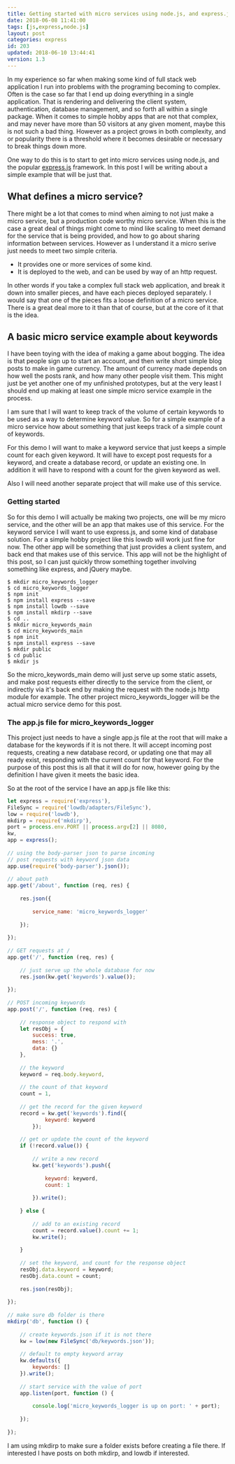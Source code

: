 ```yaml
---
title: Getting started with micro services using node.js, and express.js
date: 2018-06-08 11:41:00
tags: [js,express,node.js]
layout: post
categories: express
id: 203
updated: 2018-06-10 13:44:41
version: 1.3
---
```


In my experience so far when making some kind of full stack web application I run into problems with the programing becoming to complex. Often is the case so far that I end up doing everything in a single application. That is rendering and delivering the client system, authentication, database management, and so forth all within a single package. When it comes to simple hobby apps that are  not that complex, and may never have more than 50 visitors at any given moment, maybe this is not such a bad thing. However as a project grows in both complexity, and or popularity there is a threshold where it becomes desirable or necessary to break things down more. 

<!-- more -->

One way to do this is to start to get into micro services using node.js, and the popular [express.js](https://expressjs.com/) framework. In this post I will be writing about a simple example that will be just that.

## What defines a micro service?

There might be a lot that comes to mind when aiming to not just make a micro service, but a production code worthy micro service. When this is the case a great deal of things might come to mind like scaling to meet demand for the service that is being provided, and how to go about sharing information between services. However as I understand it a micro serive just needs to meet two simple criteria.

* It provides one or more services of some kind.
* It is deployed to the web, and can be used by way of an http request.

In other words if you take a complex full stack web application, and break it down into smaller pieces, and have each pieces deployed separately. I would say that one of the pieces fits a loose definition of a micro service. There is a great deal more to it than that of course, but at the core of it that is the idea.

## A basic micro service example about keywords

I have been toying with the idea of making a game about bogging. The idea is that people sign up to start an account, and then write short simple blog posts to make in game currency. The amount of currency made depends on how well the posts rank, and how many other people visit them. This might just be yet another one of my unfinished prototypes, but at the very least I should end up making at least one simple micro service example in the process.

I am sure that I will want to keep track of the volume of certain keywords to be used as a way to determine keyword value. So for a simple example of a micro service how about something that just keeps track of a simple count of keywords.

For this demo I will want to make a keyword service that just keeps a simple count for each given keyword. It will have to except post requests for a keyword, and create a database record, or update an existing one. In addition it will have to respond with a count for the given keyword as well.

Also I will need another separate project that will make use of this service.

### Getting started

So for this demo I will actually be making two projects, one will be my micro service, and the other will be an app that makes use of this service. For the keyword service I will want to use express.js, and some kind of database solution. For a simple hobby project like this lowdb will work just fine for now. The other app will be something that just provides a client system, and back end that makes use of this service. This app will not be the highlight of this post, so I can just quickly throw something together involving something like express, and jQuery maybe.

```
$ mkdir micro_keywords_logger
$ cd micro_keywords_logger
$ npm init
$ npm install express --save
$ npm install lowdb --save
$ npm install mkdirp --save
$ cd ..
$ mkdir micro_keywords_main
$ cd micro_keywords_main
$ npm init
$ npm install express --save
$ mkdir public
$ cd public
$ mkdir js
```

So the micro_keywords_main demo will just serve up some static assets, and make post requests either directly to the service from the client, or indirectly via it's back end by making the request with the node.js http module for example. The other project micro_keywords_logger will be the actual micro service demo for this post.

### The app.js file for micro_keywords_logger

This project just needs to have a single app.js file at the root that will make a database for the keywords if it is not there. It will accept incoming post requests, creating a new database record, or updating one that may all ready exist, responding with the current count for that keyword. For the purpose of this post this is all that it will do for now, however going by the definition I have given it meets the basic idea.

So at the root of the service I have an app.js file like this:

```js
let express = require('express'),
FileSync = require('lowdb/adapters/FileSync'),
low = require('lowdb'),
mkdirp = require('mkdirp'),
port = process.env.PORT || process.argv[2] || 8080,
kw,
app = express();
 
// using the body-parser json to parse incoming
// post requests with keyword json data
app.use(require('body-parser').json());
 
// about path
app.get('/about', function (req, res) {
 
    res.json({
 
        service_name: 'micro_keywords_logger'
 
    });
 
});
 
// GET requests at /
app.get('/', function (req, res) {
 
    // just serve up the whole database for now
    res.json(kw.get('keywords').value());
 
});
 
// POST incoming keywords
app.post('/', function (req, res) {
 
    // response object to respond with
    let resObj = {
        success: true,
        mess: '.',
        data: {}
    },
 
    // the keyword
    keyword = req.body.keyword,
 
    // the count of that keyword
    count = 1,
 
    // get the record for the given keyword
    record = kw.get('keywords').find({
            keyword: keyword
        });
 
    // get or update the count of the keyword
    if (!record.value()) {
 
        // write a new record
        kw.get('keywords').push({
 
            keyword: keyword,
            count: 1
 
        }).write();
 
    } else {
 
        // add to an existing record
        count = record.value().count += 1;
        kw.write();
 
    }
 
    // set the keyword, and count for the response object
    resObj.data.keyword = keyword;
    resObj.data.count = count;
 
    res.json(resObj);
 
});
 
// make sure db folder is there
mkdirp('db', function () {
 
    // create keywords.json if it is not there
    kw = low(new FileSync('db/keywords.json'));
 
    // default to empty keyword array
    kw.defaults({
        keywords: []
    }).write();
 
    // start service with the value of port
    app.listen(port, function () {
 
        console.log('micro_keywords_logger is up on port: ' + port);
 
    });
 
});
```

I am using mkdirp to make sure a folder exists before creating a file there. If interested I have posts on both mkdirp, and lowdb if interested.